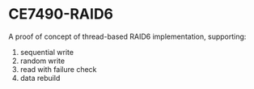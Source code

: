 # CE7490-RAID6
A proof of concept of thread-based RAID6 implementation, supporting:

1. sequential write
2. random write
3. read with failure check
4. data rebuild
